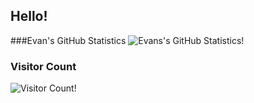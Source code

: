 ## Hello!

###Evan's GitHub Statistics
![Evans's GitHub Statistics!](https://github-readme-stats.vercel.app/api?username=evanmorrisdev)

### Visitor Count
![Visitor Count!](https://profile-counter.glitch.me/evanmorrisdev/count.svg)
